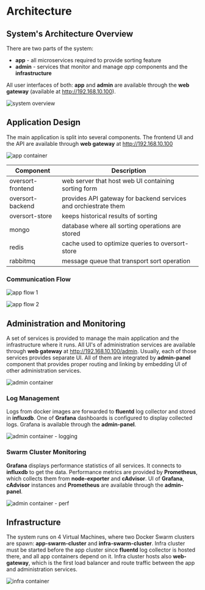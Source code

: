 # Architecture

## System's Architecture Overview

There are two parts of the system:
- **app** - all microservices required to provide sorting feature
- **admin** - services that monitor and manage *app* components and the **infrastructure**

All user interfaces of both: **app** and **admin** are available through the **web gateway** (available at http://192.168.10.100).

![system overview](./diagrams/context.png)

## Application Design

The main application is split into several components. The frontend UI and the API are available through **web gateway** at http://192.168.10.100

![app container](./diagrams/container_app.png)

Component          | Description
-------------------|--------------------------------------------------------
oversort-frontend  | web server that host web UI containing sorting form
oversort-backend   | provides API gateway for backend services and orchiestrate them
oversort-store     | keeps historical results of sorting
mongo              | database where all sorting operations are stored
redis              | cache used to optimize queries to oversort-store
rabbitmq           | message queue that transport sort operation

### Communication Flow

![app flow 1](./diagrams/app_flow_sort.png)

![app flow 2](./diagrams/app_flow_history.png)

## Administration and Monitoring

A set of services is provided to manage the main application and the infrastructure where it runs. All UI's of administration services are available through **web gateway** at http://192.168.10.100/admin. Usually, each of those services provides separate UI. All of them are integrated by **admin-panel** component that provides proper routing and linking by embedding UI of other administration services.

![admin container](./diagrams/container_admin.png)

### Log Management
Logs from docker images are forwarded to **fluentd** log collector and stored in **influxdb**. One of **Grafana** dashboards is configured to display collected logs. Grafana is available through the **admin-panel**.

![admin container - logging](./diagrams/container_admin_logging.png)

### Swarm Cluster Monitoring
**Grafana** displays performance statistics of all services. It connects to **influxdb** to get the data. Performance metrics are provided by **Prometheus**, which collects them from **node-exporter** and **cAdvisor**. UI of **Grafana**, **cAdvisor** instances and **Prometheus** are available through the **admin-panel**.

![admin container - perf](./diagrams/container_admin_perf.png)

## Infrastructure
The system runs on 4 Virtual Machines, where two Docker Swarm clusters are spawn: **app-swarm-cluster** and **infra-swarm-cluster**. Infra cluster must be started before the app cluster since **fluentd** log collector is hosted there, and all app containers depend on it. Infra cluster hosts also **web-gateway**, which is the first load balancer and route traffic between the app and administration services.

![infra container](./diagrams/container_infrastructure.png)
